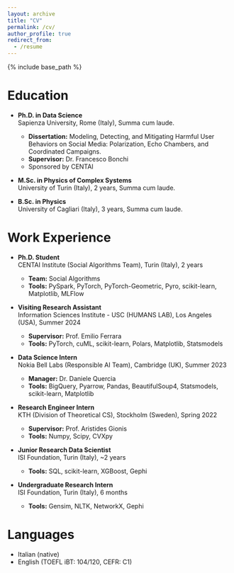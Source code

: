 ```yaml
---
layout: archive
title: "CV"
permalink: /cv/
author_profile: true
redirect_from:
  - /resume
---
```


{% include base_path %}

Education
======
* **Ph.D. in Data Science**  
  Sapienza University, Rome (Italy), Summa cum laude.
  
  - **Dissertation:** Modeling, Detecting, and Mitigating Harmful User Behaviors on Social Media: Polarization, Echo Chambers, and Coordinated Campaigns.
  - **Supervisor:** Dr. Francesco Bonchi
  - Sponsored by CENTAI

* **M.Sc. in Physics of Complex Systems**  
  University of Turin (Italy), 2 years, Summa cum laude.

* **B.Sc. in Physics**  
  University of Cagliari (Italy), 3 years, Summa cum laude.

Work Experience
======
* **Ph.D. Student**  
  CENTAI Institute (Social Algorithms Team), Turin (Italy), 2 years  
  - **Team:** Social Algorithms  
  - **Tools:** PySpark, PyTorch, PyTorch-Geometric, Pyro, scikit-learn, Matplotlib, MLFlow  

* **Visiting Research Assistant**  
  Information Sciences Institute - USC (HUMANS LAB), Los Angeles (USA), Summer 2024  
  - **Supervisor:** Prof. Emilio Ferrara  
  - **Tools:** PyTorch, cuML, scikit-learn, Polars, Matplotlib, Statsmodels  

* **Data Science Intern**  
  Nokia Bell Labs (Responsible AI Team), Cambridge (UK), Summer 2023  
  - **Manager:** Dr. Daniele Quercia  
  - **Tools:** BigQuery, Pyarrow, Pandas, BeautifulSoup4, Statsmodels, scikit-learn, Matplotlib  

* **Research Engineer Intern**  
  KTH (Division of Theoretical CS), Stockholm (Sweden), Spring 2022  
  - **Supervisor:** Prof. Aristides Gionis  
  - **Tools:** Numpy, Scipy, CVXpy  

* **Junior Research Data Scientist**  
  ISI Foundation, Turin (Italy), ~2 years  
  - **Tools:** SQL, scikit-learn, XGBoost, Gephi  

* **Undergraduate Research Intern**  
  ISI Foundation, Turin (Italy), 6 months  
  - **Tools:** Gensim, NLTK, NetworkX, Gephi  

Languages
======
* Italian (native)  
* English (TOEFL iBT: 104/120, CEFR: C1)  
